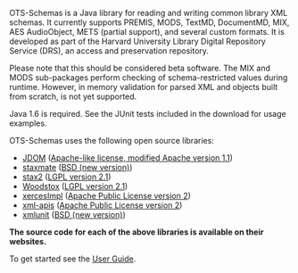 OTS-Schemas is a Java library for reading and writing common library XML schemas. It currently supports PREMIS, MODS, TextMD, DocumentMD, MIX, AES AudioObject, METS (partial support), and several custom formats. It is developed as part of the Harvard University Library Digital Repository Service (DRS), an access and preservation repository.

Please note that this should be considered beta software. The MIX and MODS sub-packages perform checking of schema-restricted values during runtime. However, in memory validation for parsed XML and objects built from scratch, is not yet supported.

Java 1.6 is required.  See the JUnit tests included in the download for usage examples.

OTS-Schemas uses the following open source libraries:
  * [JDOM](http://www.jdom.org/) ([Apache-like license, modified Apache version 1.1](http://code.google.com/p/fits/wiki/jdom_license))
  * [staxmate](http://staxmate.codehaus.org/) ([BSD (new version)](http://www.opensource.org/licenses/bsd-license.php))
  * [stax2](http://docs.codehaus.org/display/WSTX/StAX2) ([LGPL version 2.1](http://www.gnu.org/licenses/licenses.html#LGPL))
  * [Woodstox](http://docs.codehaus.org/display/WSTX/Home) ([LGPL version 2.1](http://www.gnu.org/licenses/licenses.html#LGPL))
  * [xercesImpl](http://xerces.apache.org/xerces2-j/) ([Apache Public License version 2](http://www.opensource.org/licenses/apache2.0.php))
  * [xml-apis](http://xml.apache.org/commons/) ([Apache Public License version 2](http://www.opensource.org/licenses/apache2.0.php))
  * [xmlunit](http://xmlunit.sourceforge.net/) ([BSD (new version)](http://www.opensource.org/licenses/bsd-license.php))

**The source code for each of the above libraries is available on their websites.**

To get started see the [User Guide](http://code.google.com/p/ots-schemas/wiki/user_guide).